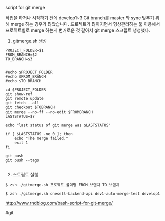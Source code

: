 script for git merge


작업을 하거나 시작하기 전에 develop1~3 Git branch를 master 와 sync 맞추기 위해 merge 하는 경우가 많았습니다.
프로젝트가 많아지면서 형상관리하는 툴 이용해서 프로젝트별로 merge 하는게 번거로운 것 같아서 git merge 스크립트 생성했다.


1. gitmerge.sh 생성

```
PROJECT_FOLDER=$1
FROM_BRANCH=$2
TO_BRANCH=$3


#echo $PROJECT_FOLDER
#echo $FROM_BRANCH
#echo $TO_BRANCH

cd $PROJECT_FOLDER
git show-ref
git remote update
git fetch --all
git checkout $TOBRANCH
git merge --no-ff --no-edit $FROMBRANCH
LASTSTATUS=$?

echo "last status of git merge was $LASTSTATUS"

if [ $LASTSTATUS -ne 0 ]; then
    echo "The merge failed."
    exit 1  
fi

git push
git push --tags


```


2. 스트립트 실행

```
$ zsh ./gitmerge.sh 프로젝트_폴더명 FROM_브랜치 TO_브랜치 

$ zsh ./gitmerge.sh onesell-backend-api dev1-auto-merge-test develop1  

```


http://www.rndblog.com/bash-script-for-git-merge/

#git 